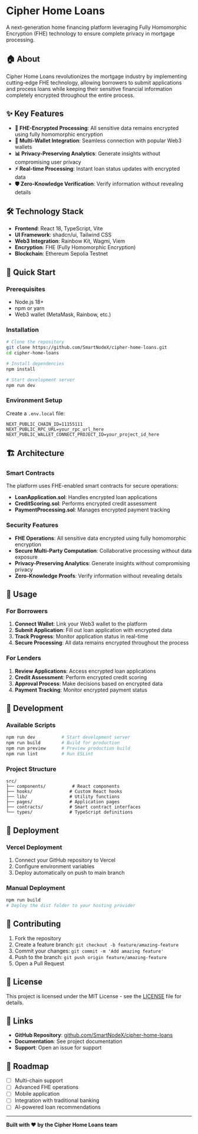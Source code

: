 # Cipher Home Loans

A next-generation home financing platform leveraging Fully Homomorphic Encryption (FHE) technology to ensure complete privacy in mortgage processing.

## 🏠 About

Cipher Home Loans revolutionizes the mortgage industry by implementing cutting-edge FHE technology, allowing borrowers to submit applications and process loans while keeping their sensitive financial information completely encrypted throughout the entire process.

## ✨ Key Features

- **🔐 FHE-Encrypted Processing**: All sensitive data remains encrypted using fully homomorphic encryption
- **💼 Multi-Wallet Integration**: Seamless connection with popular Web3 wallets
- **📊 Privacy-Preserving Analytics**: Generate insights without compromising user privacy
- **⚡ Real-time Processing**: Instant loan status updates with encrypted data
- **🛡️ Zero-Knowledge Verification**: Verify information without revealing details

## 🛠️ Technology Stack

- **Frontend**: React 18, TypeScript, Vite
- **UI Framework**: shadcn/ui, Tailwind CSS
- **Web3 Integration**: Rainbow Kit, Wagmi, Viem
- **Encryption**: FHE (Fully Homomorphic Encryption)
- **Blockchain**: Ethereum Sepolia Testnet

## 🚀 Quick Start

### Prerequisites

- Node.js 18+
- npm or yarn
- Web3 wallet (MetaMask, Rainbow, etc.)

### Installation

```bash
# Clone the repository
git clone https://github.com/SmartNodeX/cipher-home-loans.git
cd cipher-home-loans

# Install dependencies
npm install

# Start development server
npm run dev
```

### Environment Setup

Create a `.env.local` file:

```env
NEXT_PUBLIC_CHAIN_ID=11155111
NEXT_PUBLIC_RPC_URL=your_rpc_url_here
NEXT_PUBLIC_WALLET_CONNECT_PROJECT_ID=your_project_id_here
```

## 🏗️ Architecture

### Smart Contracts

The platform uses FHE-enabled smart contracts for secure operations:

- **LoanApplication.sol**: Handles encrypted loan applications
- **CreditScoring.sol**: Performs encrypted credit assessment
- **PaymentProcessing.sol**: Manages encrypted payment tracking

### Security Features

- **FHE Operations**: All sensitive data encrypted using fully homomorphic encryption
- **Secure Multi-Party Computation**: Collaborative processing without data exposure
- **Privacy-Preserving Analytics**: Generate insights without compromising privacy
- **Zero-Knowledge Proofs**: Verify information without revealing details

## 📱 Usage

### For Borrowers

1. **Connect Wallet**: Link your Web3 wallet to the platform
2. **Submit Application**: Fill out loan application with encrypted data
3. **Track Progress**: Monitor application status in real-time
4. **Secure Processing**: All data remains encrypted throughout the process

### For Lenders

1. **Review Applications**: Access encrypted loan applications
2. **Credit Assessment**: Perform encrypted credit scoring
3. **Approval Process**: Make decisions based on encrypted data
4. **Payment Tracking**: Monitor encrypted payment status

## 🔧 Development

### Available Scripts

```bash
npm run dev          # Start development server
npm run build        # Build for production
npm run preview      # Preview production build
npm run lint         # Run ESLint
```

### Project Structure

```
src/
├── components/          # React components
├── hooks/              # Custom React hooks
├── lib/                # Utility functions
├── pages/              # Application pages
├── contracts/          # Smart contract interfaces
└── types/              # TypeScript definitions
```

## 🚀 Deployment

### Vercel Deployment

1. Connect your GitHub repository to Vercel
2. Configure environment variables
3. Deploy automatically on push to main branch

### Manual Deployment

```bash
npm run build
# Deploy the dist folder to your hosting provider
```

## 🤝 Contributing

1. Fork the repository
2. Create a feature branch: `git checkout -b feature/amazing-feature`
3. Commit your changes: `git commit -m 'Add amazing feature'`
4. Push to the branch: `git push origin feature/amazing-feature`
5. Open a Pull Request

## 📄 License

This project is licensed under the MIT License - see the [LICENSE](LICENSE) file for details.

## 🔗 Links

- **GitHub Repository**: [github.com/SmartNodeX/cipher-home-loans](https://github.com/SmartNodeX/cipher-home-loans)
- **Documentation**: See project documentation
- **Support**: Open an issue for support

## 🎯 Roadmap

- [ ] Multi-chain support
- [ ] Advanced FHE operations
- [ ] Mobile application
- [ ] Integration with traditional banking
- [ ] AI-powered loan recommendations

---

**Built with ❤️ by the Cipher Home Loans team**